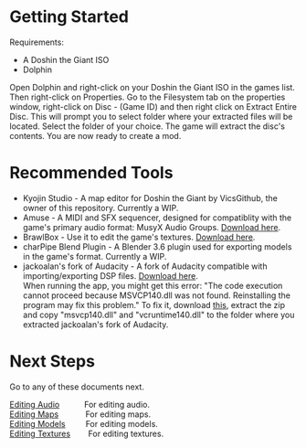 # Getting Started
Requirements:
* A Doshin the Giant ISO
* Dolphin

Open Dolphin and right-click on your Doshin the Giant ISO in the games list. Then right-click on Properties. Go to the Filesystem tab on the properties window, right-click on Disc - (Game ID) and then right click on Extract Entire Disc. This will prompt you to select folder where your extracted files will be located. Select the folder of your choice. The game will extract the disc's contents. You are now ready to create a mod.

# Recommended Tools
* Kyojin Studio - A map editor for Doshin the Giant by VicsGithub, the owner of this repository. Currently a WIP.
* Amuse - A MIDI and SFX sequencer, designed for compatiblity with the game's primary audio format: MusyX Audio Groups. [Download here](https://github.com/AxioDL/amuse/releases/download/v1.15/amuse-2018_09_08-win64.zip).
* BrawlBox - Use it to edit the game's textures. [Download here](https://github.com/libertyernie/brawltools/releases/download/v0.78_h1/BrawlBox.v0.78.Hotfix.1.exe).
* charPipe Blend Plugin - A Blender 3.6 plugin used for exporting models in the game's format. Currently a WIP.
* jackoalan's fork of Audacity - A fork of Audacity compatible with importing/exporting DSP files. [Download here](https://github.com/jackoalan/audacity/releases/tag/v2.3.0).<br>When running the app, you might get this error: "The code execution cannot proceed because MSVCP140.dll was not found. Reinstalling the program may fix this problem." To fix it, download [this](https://www.fosshub.com/Audacity-old.html?dwl=audacity-win-2.3.0.zip), extract the zip and copy "msvcp140.dll" and "vcruntime140.dll" to the folder where you extracted jackoalan's fork of Audacity.

# Next Steps
Go to any of these documents next.<br>

[Editing Audio](Editing_Audio.md)&nbsp;&nbsp;&nbsp;&nbsp;&nbsp;&nbsp;&nbsp;&nbsp;&nbsp;&nbsp;&nbsp;For editing audio.<br>
[Editing Maps](Editing_Maps.md)&nbsp;&nbsp;&nbsp;&nbsp;&nbsp;&nbsp;&nbsp;&nbsp;&nbsp;&nbsp;&nbsp;&nbsp;For editing maps.<br>
[Editing Models](Editing_Models.md)&nbsp;&nbsp;&nbsp;&nbsp;&nbsp;&nbsp;&nbsp;&nbsp;&nbsp;For editing models.<br>
[Editing Textures](Editing_Textures.md)&nbsp;&nbsp;&nbsp;&nbsp;&nbsp;&nbsp;&nbsp;&nbsp;For editing textures.
